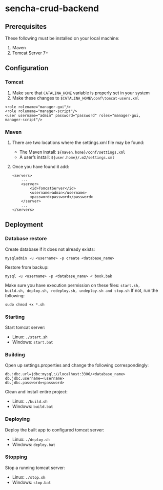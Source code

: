 # sencha-crud-backend

## Prerequisites

These following must be installed on your local machine:
1. Maven
2. Tomcat Server 7+

## Configuration

### Tomcat

1. Make sure that ```CATALINA_HOME``` variable is properly set in your system
2. Make these changes to ```$CATALINA_HOME\conf\tomcat-users.xml```
```
<role rolename="manager-gui"/>
<role rolename="manager-script"/>
<user username="admin" password="password" roles="manager-gui, manager-script"/>
```
### Maven

1. There are two locations where the settings.xml file may be found:
   - The Maven install: ```${maven.home}/conf/settings.xml```
   - A user’s install: ```${user.home}/.m2/settings.xml```

2. Once you have found it add:
   ```
   <servers>
       ...
       <server>
           <id>TomcatServer</id>
           <username>admin</username>
           <password>password</password>
       </server>
       ...
   </servers>
   ``` 
## Deployment

### Database restore

Create database if it does not already exists:

```
mysqladmin -u <username> -p create <database_name>
```

Restore from backup:

```
mysql -u <username> -p <database_name> < book.bak
```

Make sure you have execution permission on these files:
```start.sh, build.sh, deploy.sh, redeploy.sh, undeploy.sh and stop.sh```
If not, run the following:
```
sudo chmod +x *.sh
```

### Starting

Start tomcat server:
  - Linux: ```./start.sh```
  - Windows: ```start.bat```

### Building

Open up settings.properties and change the following correspondingly:

```
db.jdbc.url=jdbc:mysql://localhost:3306/<database_name>
db.jdbc.username=<username>
db.jdbc.password=<password>
```

Clean and install entire project:
  - Linux: ```./build.sh```
  - Windows: ```build.bat```

### Deploying

Deploy the built app to configured tomcat server:
  - Linux: ```./deploy.sh```
  - Windows: ```deploy.bat```

### Stopping

Stop a running tomcat server:
  - Linux: ```./stop.sh```
  - Windows: ```stop.bat```
